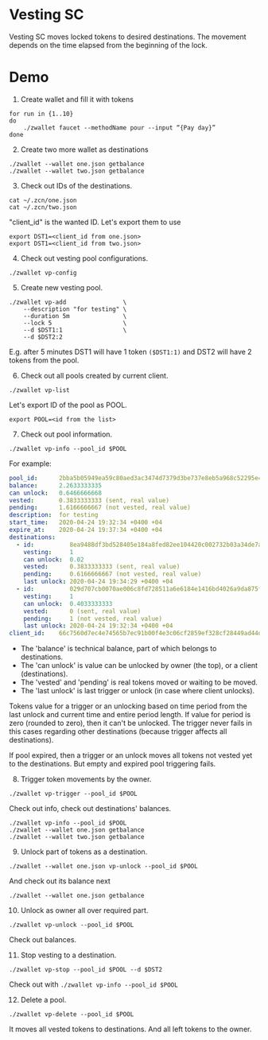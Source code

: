 Vesting SC
==========

Vesting SC moves locked tokens to desired destinations. The movement
depends on the time elapsed from the beginning of the lock.


# Demo

1. Create wallet and fill it with tokens

```
for run in {1..10}
do
    ./zwallet faucet --methodName pour --input “{Pay day}”
done
```

2. Create two more wallet as destinations

```
./zwallet --wallet one.json getbalance
./zwallet --wallet two.json getbalance
```

3. Check out IDs of the destinations.

```
cat ~/.zcn/one.json
cat ~/.zcn/two.json
```
"client_id" is the wanted ID. Let's export them to use
```
export DST1=<client_id from one.json>
export DST1=<client_id from two.json>
```

4. Check out vesting pool configurations.

```
./zwallet vp-config
```

5. Create new vesting pool.

```
./zwallet vp-add                \
    --description "for testing" \
    --duration 5m               \
    --lock 5                    \
    --d $DST1:1                 \
    --d $DST2:2
```

E.g. after 5 minutes DST1 will have 1 token `($DST1:1)` and DST2 will have 2
tokens from the pool.

6. Check out all pools created by current client.

```
./zwallet vp-list
```

Let's export ID of the pool as POOL.

```
export POOL=<id from the list>
```

7. Check out pool information.

```
./zwallet vp-info --pool_id $POOL
```

For example:

```yaml
pool_id:      2bba5b05949ea59c80aed3ac3474d7379d3be737e8eb5a968c52295e48333ead:vestingpool:d808792fb07faccdb6c4d6e944769d5387cb280d1a683960d76de1d9bef2c601
balance:      2.2633333335
can unlock:   0.6466666668
vested:       0.3833333333 (sent, real value)
pending:      1.6166666667 (not vested, real value)
description:  for testing
start_time:   2020-04-24 19:32:34 +0400 +04
expire_at:    2020-04-24 19:37:34 +0400 +04
destinations:
  - id:          8ea9488df3bd528405e184a8fed82ee104420c002732b03a34de7a827ae60aa3
    vesting:     1
    can unlock:  0.02
    vested:      0.3833333333 (sent, real value)
    pending:     0.6166666667 (not vested, real value)
    last unlock: 2020-04-24 19:34:29 +0400 +04
  - id:          029d707cb0070ae006c8fd728511a6e6184e1416bd4026a9da875f7c25c0fd1c
    vesting:     1
    can unlock:  0.4033333333
    vested:      0 (sent, real value)
    pending:     1 (not vested, real value)
    last unlock: 2020-04-24 19:32:34 +0400 +04
client_id:    66c7560d7ec4e74565b7ec91b00f4e3c06cf2859ef328cf28449ad44d68f8c68
```

- The 'balance' is technical balance, part of which belongs to destinations.
- The 'can unlock' is value can be unlocked by owner (the top), or a client
  (destinations).
- The 'vested' and 'pending' is real tokens moved or waiting to be moved.
- The 'last unlock' is last trigger or unlock (in case where client unlocks).

Tokens value for a trigger or an unlocking based on time period from the last
unlock and current time and entire period length. If value for period is
zero (rounded to zero), then it can't be unlocked. The trigger never fails
in this cases regarding other destinations (because trigger affects all
destinations).

If pool expired, then a trigger or an unlock moves all tokens not vested yet
to the destinations. But empty and expired pool triggering fails.

8. Trigger token movements by the owner.

```
./zwallet vp-trigger --pool_id $POOL
```
Check out info, check out destinations' balances.
```
./zwallet vp-info --pool_id $POOL
./zwallet --wallet one.json getbalance
./zwallet --wallet two.json getbalance
```

9. Unlock part of tokens as a destination.

```
./zwallet --wallet one.json vp-unlock --pool_id $POOL
```
And check out its balance next
```
./zwallet --wallet one.json getbalance
```

10. Unlock as owner all over required part.

```
./zwallet vp-unlock --pool_id $POOL
```

Check out balances.

11. Stop vesting to a destination.

```
./zwallet vp-stop --pool_id $POOL --d $DST2
```

Check out with `./zwallet vp-info --pool_id $POOL`

12. Delete a pool.

```
./zwallet vp-delete --pool_id $POOL
```

It moves all vested tokens to destinations. And all left tokens to the owner.
